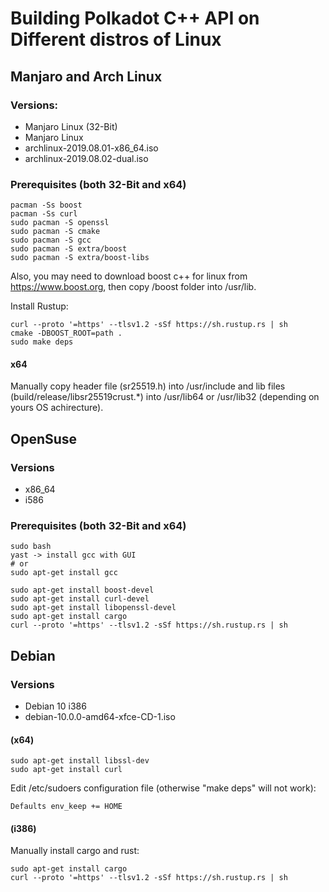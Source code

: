 # Building Polkadot C++ API on Different distros of Linux

## Manjaro and Arch Linux

### Versions:

- Manjaro Linux (32-Bit)  
- Manjaro Linux
- archlinux-2019.08.01-x86_64.iso
- archlinux-2019.08.02-dual.iso

### Prerequisites (both 32-Bit and x64)
```
pacman -Ss boost
pacman -Ss curl
sudo pacman -S openssl
sudo pacman -S cmake
sudo pacman -S gcc
sudo pacman -S extra/boost
sudo pacman -S extra/boost-libs
```

Also, you may need to download boost c++ for linux from https://www.boost.org, then copy /boost folder into /usr/lib.

Install Rustup:
```
curl --proto '=https' --tlsv1.2 -sSf https://sh.rustup.rs | sh
cmake -DBOOST_ROOT=path .
sudo make deps
```

#### x64

Manually copy header file (sr25519.h) into /usr/include and lib files (build/release/libsr25519crust.*) into /usr/lib64 or /usr/lib32 (depending on yours OS achirecture).

## OpenSuse

### Versions

- x86_64
- i586

### Prerequisites (both 32-Bit and x64)

```
sudo bash
yast -> install gcc with GUI
# or
sudo apt-get install gcc

sudo apt-get install boost-devel
sudo apt-get install curl-devel
sudo apt-get install libopenssl-devel
sudo apt-get install cargo
curl --proto '=https' --tlsv1.2 -sSf https://sh.rustup.rs | sh
```

## Debian

### Versions
- Debian 10 i386
- debian-10.0.0-amd64-xfce-CD-1.iso

#### (x64)
```
sudo apt-get install libssl-dev
sudo apt-get install curl
```

Edit /etc/sudoers configuration file (otherwise "make deps" will not work):
```
Defaults env_keep += HOME
```

#### (i386)

Manually install cargo and rust:
```
sudo apt-get install cargo
curl --proto '=https' --tlsv1.2 -sSf https://sh.rustup.rs | sh
```
